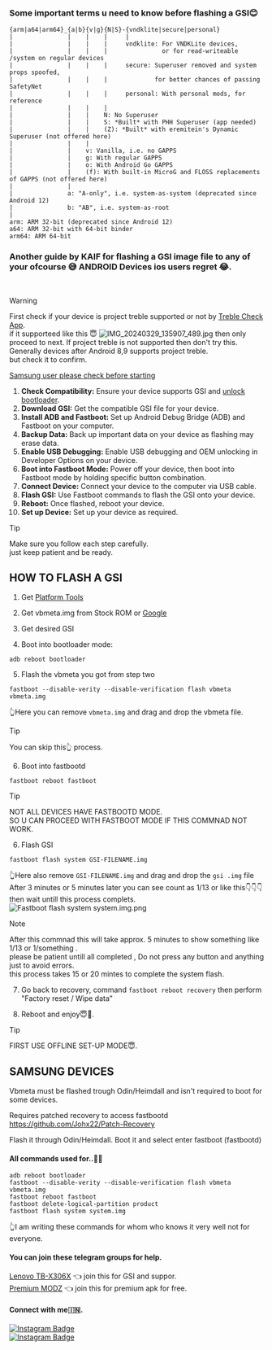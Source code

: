 ### Some important terms u need to know before flashing a GSI😊
```
{arm|a64|arm64}_{a|b}{v|g}{N|S}-{vndklite|secure|personal}
|               |    |    |     |
|               |    |    |     vndklite: For VNDKLite devices,
|               |    |    |               or for read-writeable /system on regular devices
|               |    |    |     secure: Superuser removed and system props spoofed,
|               |    |    |             for better chances of passing SafetyNet
|               |    |    |     personal: With personal mods, for reference
|               |    |    |
|               |    |    N: No Superuser
|               |    |    S: *Built* with PHH Superuser (app needed)
|               |    |    (Z): *Built* with eremitein's Dynamic Superuser (not offered here)
|               |    |
|               |    v: Vanilla, i.e. no GAPPS
|               |    g: With regular GAPPS
|               |    o: With Android Go GAPPS
|               |    (f): With built-in MicroG and FLOSS replacements of GAPPS (not offered here)
|               |
|               a: "A-only", i.e. system-as-system (deprecated since Android 12)
|               b: "AB", i.e. system-as-root
|
arm: ARM 32-bit (deprecated since Android 12)
a64: ARM 32-bit with 64-bit binder
arm64: ARM 64-bit
```


### Another guide by KAIF for flashing a GSI image file to any of your ofcourse 😅 ANDROID Devices ios users regret 😂.
<br>

>[!WARNING]
>First check if your device is project treble supported or not by [Treble Check App](https://play.google.com/store/apps/details?id=tk.hack5.treblecheck). <br>
if it supporteed like this 😇
>![IMG_20240329_135907_489.jpg](https://github.com/mkr-infinity/Guide-to-unlocking-bootloader/assets/125804924/795d0bdc-e315-442c-a12d-f20d6292825e) then only proceed to next.
>If project treble is not supported then don't try this.
><br> Generally devices after Android 8,9 supports project treble.<br>
but check it to confirm.



[Samsung user please check before starting](#samsung-devices)

1. **Check Compatibility:** Ensure your device supports GSI and [unlock bootloader](https://github.com/mkr-infinity/Guide-to-unlocking-bootloader).
2. **Download GSI:** Get the compatible GSI file for your device.
3. **Install ADB and Fastboot:** Set up Android Debug Bridge (ADB) and Fastboot on your computer.
4. **Backup Data:** Back up important data on your device as flashing may erase data.
5. **Enable USB Debugging:** Enable USB debugging and OEM unlocking in Developer Options on your device.
6. **Boot into Fastboot Mode:** Power off your device, then boot into Fastboot mode by holding specific button combination.
7. **Connect Device:** Connect your device to the computer via USB cable.
8. **Flash GSI:** Use Fastboot commands to flash the GSI onto your device.
9. **Reboot:** Once flashed, reboot your device.
10. **Set up Device:** Set up your device as required.

>[!TIP]
>Make sure you follow each step carefully. <br>
>just keep patient and be ready.

## HOW TO FLASH A GSI

1. Get [Platform Tools](https://developer.android.com/studio/releases/platform-tools#downloads)

2. Get vbmeta.img from Stock ROM or [Google](https://dl.google.com/developers/android/qt/images/gsi/vbmeta.img)

3. Get desired GSI

4. Boot into bootloader mode:
```
adb reboot bootloader
```
5. Flash the vbmeta you got from step two
```
fastboot --disable-verity --disable-verification flash vbmeta vbmeta.img
```
👆Here you can remove ```vbmeta.img``` and drag and drop the vbmeta file.
<br>
>[!TIP]
>You can skip this👆 process.

6. Boot into fastbootd
```
fastboot reboot fastboot
```
>[!TIP]
>NOT ALL DEVICES HAVE FASTBOOTD MODE. <br>
SO U CAN PROCEED WITH FASTBOOT MODE IF THIS COMMNAD NOT WORK.



6. Flash GSI
 ```
fastboot flash system GSI-FILENAME.img

```
👆Here also remove ```GSI-FILENAME.img``` and drag and drop the ```gsi .img``` file <br>
After 3 minutes or 5 minutes later you  can see count as 1/13 or like this👇👇👇 <br>
then wait untill this process complets.![Fastboot flash system system.img.png](https://github.com/mkr-infinity/Guide-to-unlocking-bootloader/assets/125804924/636a3fcf-4bc1-44db-85fb-2f6e42661455)
>[!NOTE]
>After this commnad this will take approx. 5 minutes to show something like 1/13 or 1/something . <br>
>please be patient untill all completed , Do not press any button and anything just to avoid errors.<br>
>this process takes 15 or 20 mintes to complete the system flash.<br>

7. Go back to recovery, command  `fastboot reboot recovery` then perform "Factory reset / Wipe data"

8. Reboot and enjoy😇🥳. <br>

>[!TIP]
>FIRST USE OFFLINE SET-UP MODE😇.




## SAMSUNG DEVICES

Vbmeta must be flashed trough Odin/Heimdall and isn't required to boot for some devices.

Requires patched recovery to access fastbootd
https://github.com/Johx22/Patch-Recovery

Flash it through Odin/Heimdall.
Boot it and select enter fastboot (fastbootd) <br>



#### All commands used for..💁‍♂️
```
adb reboot bootloader
fastboot --disable-verity --disable-verification flash vbmeta vbmeta.img
fastboot reboot fastboot
fastboot delete-logical-partition product 
fastboot flash system system.img
```
👆I am writing these commands for whom who knows it very well not for everyone.

#### You can join these telegram groups for help.
[Lenovo TB-X306X](https://t.me/lenovotbx306xchat) 👈 join this for GSI and suppor. <br>
[Premium MODZ](https://t.me/mkrinfinity) 👈 join this for premium apk for free.

#### Connect with me🇮🇳.
<div id="badges">
  <a href="https://www.instagram.com/mkr_infinity/">
    <img src="https://img.shields.io/badge/Instagram-red?style=for-the-badge&logo=Instagram&logoColor=blue" alt="Instagram Badge"/>
  </a>  
</div>

<div id="badges">
  <a href="https://t.me/mkr_infinity">
    <img src="https://img.shields.io/badge/Telegram-red?style=for-the-badge&logo=telegram&logoColor=blue" alt="Instagram Badge"/>
  </a>  
</div>
